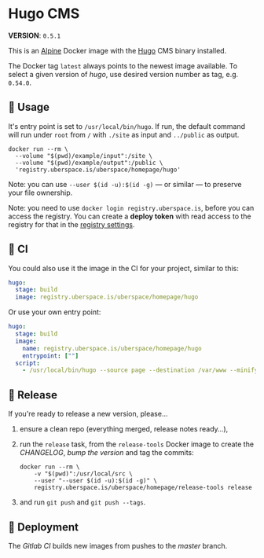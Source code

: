 # Hugo CMS

**VERSION**: `0.5.1`

This is an [Alpine][] Docker image with the [Hugo][] CMS binary installed.

The Docker tag `latest` always points to the newest image available. To select a
given version of _hugo_, use desired version number as tag, e.g. `0.54.0`.

## :children_crossing: Usage

It's entry point is set to `/usr/local/bin/hugo`. If run, the default command
will run under `root` from `/` with `./site` as input and `../public` as output.

```shell
docker run --rm \
  --volume "$(pwd)/example/input":/site \
  --volume "$(pwd)/example/output":/public \
  'registry.uberspace.is/uberspace/homepage/hugo'
```

Note: you can use `--user $(id -u):$(id -g)` — or similar — to preserve your
file ownership.

Note: you need to use `docker login registry.uberspace.is`, before you can
access the registry. You can create a **deploy token** with read access to the
registry for that in the [registry settings][].

## :construction_worker: CI

You could also use it the image in the CI for your project, similar to this:

```yaml
hugo:
  stage: build
  image: registry.uberspace.is/uberspace/homepage/hugo
```

Or use your own entry point:

```yaml
hugo:
  stage: build
  image:
    name: registry.uberspace.is/uberspace/homepage/hugo
    entrypoint: [""]
  script:
    - /usr/local/bin/hugo --source page --destination /var/www --minify
```

## :bookmark: Release

If you're ready to release a new version, please…

1.  ensure a clean repo (everything merged, release notes ready…),

2.  run the `release` task, from the `release-tools` Docker image to create the
    _CHANGELOG_, _bump the version_ and tag the commits:

	```shell
	docker run --rm \
		-v "$(pwd)":/usr/local/src \
		--user "--user $(id -u):$(id -g)" \
		registry.uberspace.is/uberspace/homepage/release-tools release
	```

3.  and run `git push` and `git push --tags`.

## :rocket: Deployment

The _Gitlab CI_ builds new images from pushes to the _master_ branch.


[alpine]: https://hub.docker.com/_/alpine/
[hugo]: https://gohugo.io
[bumpversion]: https://github.com/peritus/bumpversion
[registry settings]: https://git.uberspace.is/uberspace/homepage/hugo/settings/repository

